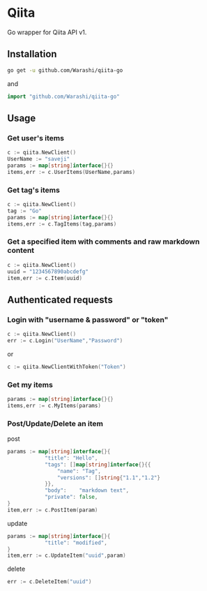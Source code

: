 # Qiita

Go wrapper for Qiita API v1.

## Installation

```sh
go get -u github.com/Warashi/qiita-go
```
and
```go
import "github.com/Warashi/qiita-go"
```


## Usage

### Get user's items
```go
c := qiita.NewClient()
UserName := "saveji"
params := map[string]interface{}{}
items,err := c.UserItems(UserName,params)
```

### Get tag's items
```go
c := qiita.NewClient()
tag := "Go"
params := map[string]interface{}{}
items,err := c.TagItems(tag,params)
```

### Get a specified item with comments and raw markdown content
```go
c := qiita.NewClient()
uuid = "1234567890abcdefg"
item,err := c.Item(uuid)
```


## Authenticated requests

### Login with "username & password" or "token"
```go
c := qiita.NewClient()
err := c.Login("UserName","Password")
```
or
```go
c := qiita.NewClientWithToken("Token")
```

### Get my items
```go
params := map[string]interface{}{}
items,err := c.MyItems(params)
```

### Post/Update/Delete an item
post
```go
params := map[string]interface{}{
			"title": "Hello",
			"tags": []map[string]interface{}{{
				"name": "Tag",
                "versions": []string{"1.1","1.2"}
			}},
			"body":    "markdown text",
			"private": false,
}
item,err := c.PostItem(param)
```
update
```go
params := map[string]interface{}{
			"title": "modified",
}
item,err := c.UpdateItem("uuid",param)
```
delete
```go
err := c.DeleteItem("uuid")
```
